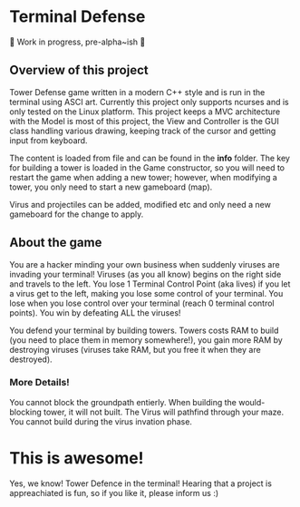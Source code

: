 Terminal Defense
===============

:snail:
Work in progress, pre-alpha~ish
:snail:

## Overview of this project ##
Tower Defense game written in a modern C++ style and is run in the terminal using ASCI art. Currently this project only supports ncurses and is only tested on the Linux platform. This project keeps a MVC architecture with the Model is most of this project, the View and Controller is the GUI class handling various drawing, keeping track of the cursor and getting input from keyboard. 

The content is loaded from file and can be found in the **info** folder. 
The key for building a tower is loaded in the Game constructor, so you will need to restart the game when adding a new tower; however, when modifying a tower, you only need to start a new gameboard (map). 

Virus and projectiles can be added, modified etc and only need a new gameboard for the change to apply.

## About the game ##
You are a hacker minding your own business when suddenly viruses are invading your terminal!
Viruses (as you all know) begins on the right side and travels to the left.
You lose 1 Terminal Control Point (aka lives) if you let a virus get to the left, making you lose some control of your terminal.
You lose when you lose control over your terminal (reach 0 terminal control points).
You win by defeating ALL the viruses!

You defend your terminal by building towers.
Towers costs RAM to build (you need to place them in memory somewhere!), you gain more RAM by destroying viruses (viruses take RAM, but you free it when they are destroyed). 

### More Details! ###
You cannot block the groundpath entierly. When building the would-blocking tower, it will not built.
The Virus will pathfind through your maze. You cannot build during the virus invation phase. 

# This is awesome! #
Yes, we know! Tower Defence in the terminal! Hearing that a project is appreachiated is fun, so if you like it, please inform us :)
